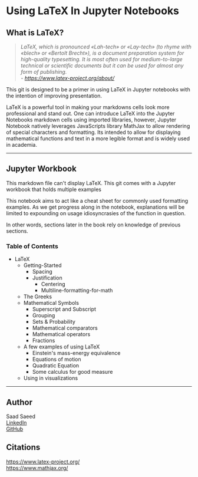 
# Using LaTeX In Jupyter Notebooks



## What is LaTeX?

>_LaTeX, which is pronounced «Lah-tech» or «Lay-tech» (to rhyme with «blech» or «Bertolt Brecht»), is a document preparation system for high-quality typesetting. It is most often used for medium-to-large technical or scientific documents but it can be used for almost any form of publishing.\
    - https://www.latex-project.org/about/_


This git is designed to be a primer in using LaTeX in Jupyter notebooks with the intention of improving presentation.

LaTeX is a powerful tool in making your markdowns cells look more professional and stand out. One can introduce LaTeX into the Jupyter Notebooks markdown cells using imported libraries, however, Jupyter Notebook natively leverages JavaScripts library MathJax to allow rendering of special characters and formatting. Its intended to allow for displaying mathematical functions and text in a more legible format and is widely used in academia.

---

## Jupyter Workbook

This markdown file can't display LaTeX. This git comes with a Jupyter workbook that holds multiple examples 

This notebook aims to act like a cheat sheet for commonly used formatting examples. As we get progress along in the notebook, explanations will be limited to expounding on usage idiosyncrasies of the function in question. 

In other words, sections later in the book rely on knowledge of previous sections.

### Table of Contents

-   LaTeX
    - Getting-Started
        - Spacing
        - Justification
            - Centering
            - Multiline-formatting-for-math
    - The Greeks
    - Mathematical Symbols
        - Superscript and Subscript
        - Grouping
        - Sets & Probability
        - Mathematical comparators
        - Mathematical operators
        - Fractions
    - A few examples of using LaTeX
        - Einstein's mass-energy equivalence
        - Equations of motion
        - Quadratic Equation
        - Some calculus for good measure
    - Using in visualizations


---

## Author
Saad Saeed \
[LinkedIn](https://www.linkedin.com/in/saadsaeed85/)\
[GitHub](https://github.com/ssaeed85)


## Citations
https://www.latex-project.org/ \
https://www.mathjax.org/
